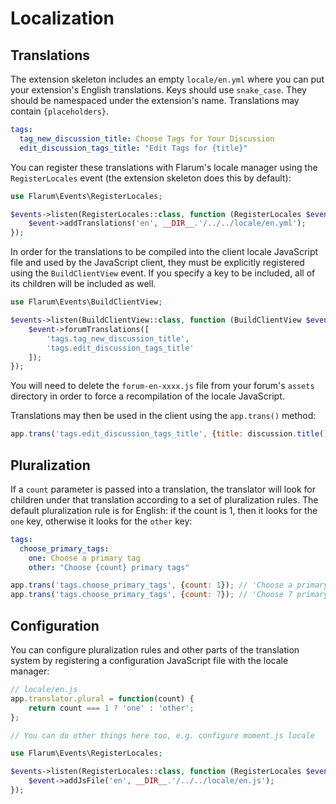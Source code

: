 # Localization

## Translations

The extension skeleton includes an empty `locale/en.yml` where you can put your extension's English translations. Keys should use `snake_case`. They should be namespaced under the extension's name. Translations may contain `{placeholders}`.

```yaml
tags:
  tag_new_discussion_title: Choose Tags for Your Discussion
  edit_discussion_tags_title: "Edit Tags for {title}"
```

You can register these translations with Flarum's locale manager using the `RegisterLocales` event (the extension skeleton does this by default):

```php
use Flarum\Events\RegisterLocales;

$events->listen(RegisterLocales::class, function (RegisterLocales $event) {
    $event->addTranslations('en', __DIR__.'/../../locale/en.yml');
});
```

In order for the translations to be compiled into the client locale JavaScript file and used by the JavaScript client, they must be explicitly registered using the `BuildClientView` event. If you specify a key to be included, all of its children will be included as well.

```php
use Flarum\Events\BuildClientView;

$events->listen(BuildClientView::class, function (BuildClientView $event) {
    $event->forumTranslations([
        'tags.tag_new_discussion_title',
        'tags.edit_discussion_tags_title'
    ]);
});
```

You will need to delete the `forum-en-xxxx.js` file from your forum's `assets` directory in order to force a recompilation of the locale JavaScript.

Translations may then be used in the client using the `app.trans()` method:

```javascript
app.trans('tags.edit_discussion_tags_title', {title: discussion.title()});
```

## Pluralization

If a `count` parameter is passed into a translation, the translator will look for children under that translation according to a set of pluralization rules. The default pluralization rule is for English: if the count is 1, then it looks for the `one` key, otherwise it looks for the `other` key:

```yaml
tags:
  choose_primary_tags:
    one: Choose a primary tag
    other: "Choose {count} primary tags"
```

```javascript
app.trans('tags.choose_primary_tags', {count: 1}); // 'Choose a primary tag'
app.trans('tags.choose_primary_tags', {count: 7}); // 'Choose 7 primary tags'
```

## Configuration

You can configure pluralization rules and other parts of the translation system by registering a configuration JavaScript file with the locale manager:

```javascript
// locale/en.js
app.translator.plural = function(count) {
    return count === 1 ? 'one' : 'other';
};

// You can do other things here too, e.g. configure moment.js locale
```

```php
use Flarum\Events\RegisterLocales;

$events->listen(RegisterLocales::class, function (RegisterLocales $event) {
    $event->addJsFile('en', __DIR__.'/../../locale/en.js');
});
```
